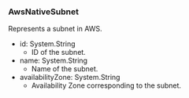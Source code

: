 ### AwsNativeSubnet
Represents a subnet in AWS.

- id: System.String
  - ID of the subnet.
- name: System.String
  - Name of the subnet.
- availabilityZone: System.String
  - Availability Zone corresponding to the subnet.
